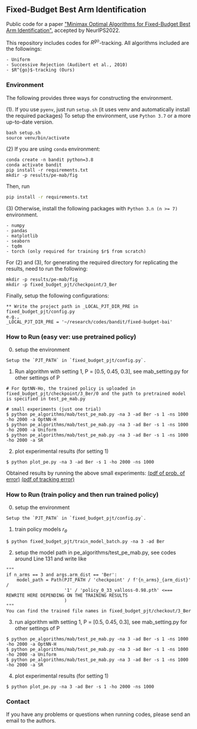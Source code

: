 ## Fixed-Budget Best Arm Identification
Public code for a paper
["Minimax Optimal Algorithms for Fixed-Budget Best Arm Identification".](https://arxiv.org/abs/2206.04646)
accepted by NeurIPS2022.

This repository includes codes for $R^{go}$-tracking.
All algorithms included are the followings:
```
- Uniform
- Successive Rejection (Audibert et al., 2010)
- $R^{go}$-tracking (Ours)
```

### Environment
The following provides three ways for constructing the environment.

(1). If you use `pyenv`, just run `setup.sh` (it uses venv and automatically install the required packages) 
To setup the environment, use `Python 3.7` or a more up-to-date version.
```
bash setup.sh
source venv/bin/activate
```

(2) If you are using `conda` environment:
``` 
conda create -n bandit python=3.8
conda activate bandit
pip install -r requirements.txt
mkdir -p results/pe-mab/fig
```

Then, run
```bash
pip install -r requirements.txt 
```

(3) Otherwise, install the following packages with `Python 3.n (n >= 7)` environment.
```
- numpy
- pandas
- matplotlib
- seaborn
- tqdm
- torch (only required for training $r$ from scratch)
```

For (2) and (3), for generating the required directory for replicating the results, need to run the following:

```
mkdir -p results/pe-mab/fig
mkdir -p fixed_budget_pjt/checkpoint/3_Ber
```

Finally, setup the following configurations:
```
** Write the project path in _LOCAL_PJT_DIR_PRE in fixed_budget_pjt/config.py
e.g.,
_LOCAL_PJT_DIR_PRE = '~/research/codes/bandit/fixed-budget-bai'
```


### How to Run (easy ver: use pretrained policy)
0. setup the environment
```
Setup the `PJT_PATH` in `fixed_budget_pjt/config.py`.
```

1. Run algorithm with setting 1, P = [0.5, 0.45, 0.3], see mab_setting.py for other settings of P
```
# For OptNN-Ho, the trained policy is uploaded in fixed_budget_pjt/checkpoint/3_Ber/0 and the path to pretrained model is specified in test_pe_mab.py

# small experiments (just one trial)
$ python pe_algorithms/mab/test_pe_mab.py -na 3 -ad Ber -s 1 -ns 1000 -ho 2000 -a OptNN-H
$ python pe_algorithms/mab/test_pe_mab.py -na 3 -ad Ber -s 1 -ns 1000 -ho 2000 -a Uniform
$ python pe_algorithms/mab/test_pe_mab.py -na 3 -ad Ber -s 1 -ns 1000 -ho 2000 -a SR
```

2. plot experimental results (for setting 1)
```
$ python plot_pe.py -na 3 -ad Ber -s 1 -ho 2000 -ns 1000 
```

Obtained results by running the above small experiments:
[(pdf of prob. of error)](readme_fig/poe2_na_3_setting_1_dist_Ber_nv_1.pdf)
[(pdf of tracking error)](readme_fig/track_na_3_setting_1_dist_Ber_nv_1.pdf)

### How to Run (train policy and then run trained policy)
0. setup the environment
```
Setup the `PJT_PATH` in `fixed_budget_pjt/config.py`.
```


1. train policy models $r_\theta$
```
$ python fixed_budget_pjt/train_model_batch.py -na 3 -ad Ber
```


2. setup the model path in pe_algorithms/test_pe_mab.py, see codes around Line 131 and write like
```
"""
if n_arms == 3 and args.arm_dist == 'Ber':
    model_path = Path(PJT_PATH / 'checkpoint' / f'{n_arms}_{arm_dist}' /
                      '1' / 'policy_0_33_valloss-0.98.pth' <=== REWRITE HERE DEPENDING ON THE TRAINING RESULTS
                      )
"""
You can find the trained file names in fixed_budget_pjt/checkout/3_Ber
```


3. run algorithm with setting 1, P = [0.5, 0.45, 0.3], see mab_setting.py for other settings of P
```
$ python pe_algorithms/mab/test_pe_mab.py -na 3 -ad Ber -s 1 -ns 1000 -ho 2000 -a OptNN-H
$ python pe_algorithms/mab/test_pe_mab.py -na 3 -ad Ber -s 1 -ns 1000 -ho 2000 -a Uniform
$ python pe_algorithms/mab/test_pe_mab.py -na 3 -ad Ber -s 1 -ns 1000 -ho 2000 -a SR
```

4. plot experimental results (for setting 1)
```
$ python plot_pe.py -na 3 -ad Ber -s 1 -ho 2000 -ns 1000 
```

### Contact
If you have any problems or questions when running codes, please send an email to the authors.

